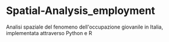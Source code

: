 # Spatial-Analysis_employment
Analisi spaziale del fenomeno dell'occupazione giovanile in Italia, implementata attraverso Python e R
